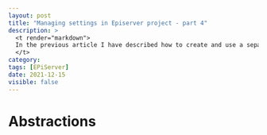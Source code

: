 ```yaml
---
layout: post
title: "Managing settings in Episerver project - part 4"
description: >
  <t render="markdown">
  In the previous article I have described how to create and use a separate page for the settings. While you can store settings in the settings page, quite often you have more sources for the settings. You might load settings from the configuration files, from the database etc. The user of the settings API should not care where the settings come from.
  </t>
category:
tags: [EPiServer]
date: 2021-12-15
visible: false
---
```


# Abstractions

